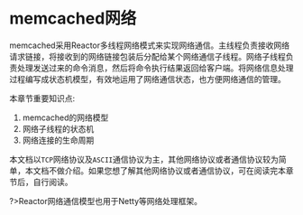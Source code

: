 # memcached网络

memcached采用Reactor多线程网络模式来实现网络通信。主线程负责接收网络请求链接，将接收到的网络链接包装后分配给某个网络通信子线程。网络子线程负责处理发送过来的命令消息，然后将命令执行结果返回给客户端。将网络信息处理过程编写成状态机模型，有效地运用了网络通信状态，也方便网络通信的管理。

本章节重要知识点:
1. memcached的网络模型
2. 网络子线程的状态机
3. 网络连接的生命周期

本文档以`TCP`网络协议及`ASCII`通信协议为主，其他网络协议或者通信协议较为简单，本文档不做介绍。如果您想了解其他网络协议或者通信协议，可在阅读完本章节后，自行阅读。

?>Reactor网络通信模型也用于Netty等网络处理框架。